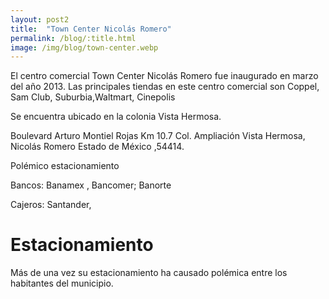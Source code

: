 ```yaml
---
layout: post2
title:  "Town Center Nicolás Romero"
permalink: /blog/:title.html
image: /img/blog/town-center.webp
---
```


El centro comercial Town Center Nicolás Romero fue inaugurado en marzo del año 2013. Las principales tiendas en este centro comercial son Coppel, Sam Club, Suburbia,Waltmart, Cinepolis

Se encuentra ubicado en la colonia Vista Hermosa.

Boulevard Arturo Montiel Rojas Km 10.7 Col. Ampliación Vista Hermosa, Nicolás Romero Estado de México ,54414.

Polémico estacionamiento

Bancos: Banamex , Bancomer; Banorte

Cajeros: Santander,

# Estacionamiento

Más de una vez su estacionamiento ha causado polémica entre los habitantes del municipio.

<script type="application/ld+json">

{
  "@context": "https://schema.org",
  "@type": "ShoppingCenter",
  "image": ["https://example.com/photos/1x1/photo.jpg"],
  "@id": "http://www.towncenternicolasromero.com.mx",
  "name": "Town Center Nicolás Romero",
  "address": {
    "@type": "PostalAddress",
    "streetAddress": "Boulevard Arturo Montiel Rojas Km 10.7",
    "addressLocality": "Nicolás Romero",
    "addressRegion": "México",
    "postalCode": "54414",
    "addressCountry": "MX"
  },
  "geo": {
    "@type": "GeoCoordinates",
    "latitude": 19.6279529,
    "longitude": -99.2918026
  },
  "telephone": "8992-9997"
}

</script>
